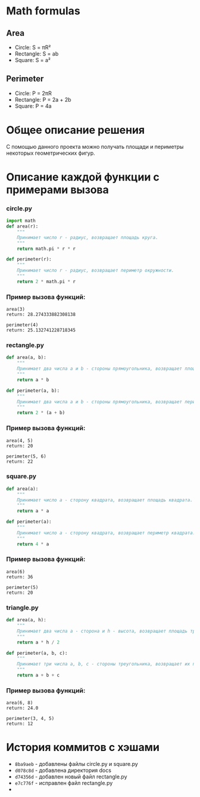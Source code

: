 # Math formulas
## Area
- Circle: S = πR²
- Rectangle: S = ab
- Square: S = a²

## Perimeter
- Circle: P = 2πR
- Rectangle: P = 2a + 2b
- Square: P = 4a

# Общее описание решения
С помощью данного проекта можно получать площади и периметры 
некоторых геометрических фигур.

# Описание каждой функции с примерами вызова

### circle.py
```python
import math
def area(r):
    """
    Принимает число r - радиус, возвращает площадь круга.
    """
    return math.pi * r * r

def perimeter(r):
    """
    Принимает число r - радиус, возвращает периметр окружности.
    """
    return 2 * math.pi * r
```
### Пример вызова функций:
```
area(3)
return: 28.274333882308138
```
```
perimeter(4)
return: 25.132741228718345
```

### rectangle.py
```python
def area(a, b):
    """
    Принимает два числа a и b - стороны прямоугольника, возвращает площадь прямоугольника.
    """
    return a * b

def perimeter(a, b):
    """
    Принимает два числа a и b - стороны прямоугольника, возвращает периметр прямоугольника.
    """
    return 2 * (a + b)
```
### Пример вызова функций:
```
area(4, 5)
return: 20
```
```
perimeter(5, 6)
return: 22
```

### square.py
```python
def area(a):
    """
    Принимает число a - сторону квадрата, возвращает площадь квадрата.
    """
    return a * a

def perimeter(a):
    """
    Принимает число a - сторону квадрата, возвращает периметр квадрата.
    """
    return 4 * a
```
### Пример вызова функций:
```
area(6)
return: 36
```
```
perimeter(5)
return: 20
```

### triangle.py
```python
def area(a, h):
    """
    Принимает два числа a - сторона и h - высота, возвращает площадь треугольника.
    """
    return a * h / 2

def perimeter(a, b, c):
    """
    Принимает три числа a, b, c - стороны треугольника, возвращает их периметр.
    """
    return a + b + c
```
### Пример вызова функций:
```
area(6, 8)
return: 24.0
```
```
perimeter(3, 4, 5)
return: 12
```
# История коммитов с хэшами
- `8ba9aeb` - добавлены файлы circle.py и square.py
- `d078c8d` - добавлена директория docs
- `d74356d` - добавлен новый файл rectangle.py
- `e7c776f` - исправлен файл rectangle.py
- 